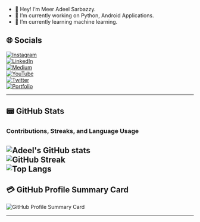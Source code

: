 - 👋 Hey! I’m Meer Adeel Sarbazzy.
- 👀 I’m currently working on Python, Android Applications.
- 🌱 I’m currently learning machine learning.

## 🌐 Socials  
[![Instagram](https://img.shields.io/badge/Instagram-%23E4405F.svg?logo=Instagram&logoColor=white)](https://www.instagram.com/meersarbazzy)  
[![LinkedIn](https://img.shields.io/badge/LinkedIn-%230077B5.svg?logo=LinkedIn&logoColor=white)](https://www.linkedin.com/in/meersarbazzy)  
[![Medium](https://img.shields.io/badge/Medium-%2312100E.svg?logo=medium&logoColor=white)](https://meersarbazzy.medium.com)  
[![YouTube](https://img.shields.io/badge/YouTube-%23FF0000.svg?logo=YouTube&logoColor=white)](https://www.youtube.com/@meersarbazzy)  
[![Twitter](https://img.shields.io/badge/Twitter-%231DA1F2.svg?logo=Twitter&logoColor=white)](https://www.twitter.com/meersarbazzy)  
[![Portfolio](https://img.shields.io/badge/Portfolio-%2312100E.svg?logo=firefox&logoColor=white)](https://meersarbazzy.com)  

---

## 📟 GitHub Stats  

### Contributions, Streaks, and Language Usage  
![Adeel's GitHub stats](https://github-readme-stats.vercel.app/api?username=meersarbazzy&show_icons=true&theme=radical)  
![GitHub Streak](https://github-readme-streak-stats.herokuapp.com?user=meersarbazzy&theme=radical)  
<img src="https://github-readme-stats.vercel.app/api/top-langs/?username=meersarbazzy" alt="Top Langs" style="max-width: 100%;">
---

## 💳 GitHub Profile Summary Card  

![GitHub Profile Summary Card](https://github-profile-summary-cards.vercel.app/api/cards/profile-details?username=meersarbazzy&theme=radical)  

---
